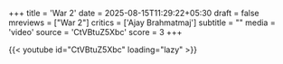 +++
title = 'War 2'
date = 2025-08-15T11:29:22+05:30
draft = false
mreviews = ["War 2"]
critics = ['Ajay Brahmatmaj']
subtitle = ""
media = 'video'
source = 'CtVBtuZ5Xbc'
score = 3
+++

{{< youtube id="CtVBtuZ5Xbc" loading="lazy" >}}
